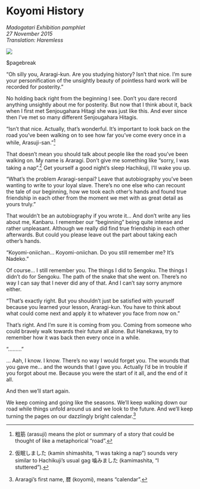 # Koyomi History

_Madogatari Exhibition pamphlet_  
_27 November 2015_  
_Translation: Haremless_

![](31_koyomi_history.jpg)

$pagebreak

“Oh silly you, Araragi-kun. Are you studying history? Isn’t that nice. I’m sure your personification of the unsightly beauty of pointless hard work will be recorded for posterity.”

No holding back right from the beginning I see. Don’t you dare record anything unsightly about me for posterity. But now that I think about it, back when I first met Senjougahara Hitagi she was just like this. And ever since then I’ve met so many different Senjougahara Hitagis.

“Isn’t that nice. Actually, that’s wonderful. It’s important to look back on the road you’ve been walking on to see how far you’ve come every once in a while, Arasuji-san.”[^1] 

That doesn’t mean you should talk about people like the road you’ve been walking on. My name is Araragi. Don’t give me something like “sorry, I was taking a nap”.[^2] Get yourself a good night’s sleep Hachikuji, I’ll wake you up.

“What’s the problem Araragi-senpai? Leave that autobiography you’ve been wanting to write to your loyal slave. There’s no one else who can recount the tale of our beginning, how we took each other’s hands and found true friendship in each other from the moment we met with as great detail as yours truly.”

That wouldn’t be an autobiography if you wrote it… And don’t write any lies about me, Kanbaru. I remember our “beginning” being quite intense and rather unpleasant. Although we really did find true friendship in each other afterwards. But could you please leave out the part about taking each other’s hands.

“Koyomi-oniichan… Koyomi-oniichan. Do you still remember me? It’s Nadeko.”

Of course… I still remember you. The things I did to Sengoku. The things I didn’t do for Sengoku. The path of the snake that she went on. There’s no way I can say that I never did any of that. And I can’t say sorry anymore either.

“That’s exactly right. But you shouldn’t just be satisfied with yourself because you learned your lesson, Araragi-kun. You have to think about what could come next and apply it to whatever you face from now on.”

That’s right. And I’m sure it is coming from you. Coming from someone who could bravely walk towards their future all alone. But Hanekawa, try to remember how it was back then every once in a while.

“………”

… Aah, I know. I know. There’s no way I would forget you. The wounds that you gave me… and the wounds that I gave you. Actually I’d be in trouble if you forgot about me. Because you were the start of it all, and the end of it all.

And then we’ll start again.

We keep coming and going like the seasons. We’ll keep walking down our road while things unfold around us and we look to the future. And we’ll keep turning the pages on our dazzlingly bright calendar.[^3]

[^1]: 粗筋 (arasuji) means the plot or summary of a story that could be thought of like a metaphorical “road”.

[^2]: 仮眠しました (kamin shimashita, “I was taking a nap”) sounds very similar to Hachikuji’s usual gag 噛みました (kamimashita, “I stuttered”).

[^3]: Araragi’s first name, 暦 (koyomi), means “calendar”.